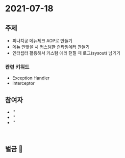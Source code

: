 # 2021-07-18

## 주제

- 피나치공 메뉴체크 AOP로 만들기 
- 메뉴 안맞을 시 커스텀한 런타임에러 만들기 
- 인터셉터 활용해서 커스텀 에러 던질 때 로그(sysout) 남기기

### 관련 키워드
- Exception Handler
- Interceptor

## 참여자
- ''
- ''
- ''
  
<br/>

## 벌금 💸
